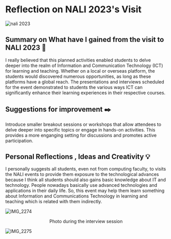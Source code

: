 # Reflection on NALI 2023's Visit

![nali 2023](https://github.com/abidmyra/E-PORTFOLIO/assets/148435590/2962fb2a-f4cd-4a4d-bf1f-2cb739c22795)

## Summary on What have I gained from the visit to NALI 2023 📜

I really believed that this planned activities enabled students to delve deeper into the realm of Information and Communication Technology (ICT) for learning and teaching. Whether on a local or overseas platform, the students would discovered numerous opportunities, as long as these platforms have a global reach. The presentations and interviews scheduled for the event demonstrated to students the various ways ICT can significantly enhance their learning experiences in their respective courses.

## Suggestions for improvement ✒️

Introduce smaller breakout sessions or workshops that allow attendees to delve deeper into specific topics or engage in hands-on activities. This provides a more enganging setting for discussions and promotes active participation.

## Personal Reflections , Ideas and Creativity 💡

I personally suggests all students, even not from computing faculty, to visits the NALI events to provide them exposure to the technological advances because I think 
all students should also gains basic knowledge about IT and technology. People nowadays basically use advanced technologies and applications in their daily life. So,
this event may help them learn something about Information and Communications Technology in learning and teaching which is related with them indirectly.

![IMG_2274](https://github.com/abidmyra/E-PORTFOLIO/assets/148435590/c36d964d-a4ee-41d6-9a17-c232a486b6ff)
<p align = "center" > Photo during the interview session </p>

![IMG_2275](https://github.com/abidmyra/E-PORTFOLIO/assets/148435590/7d0c7862-0903-41d1-b700-d0dcc51d685a)

